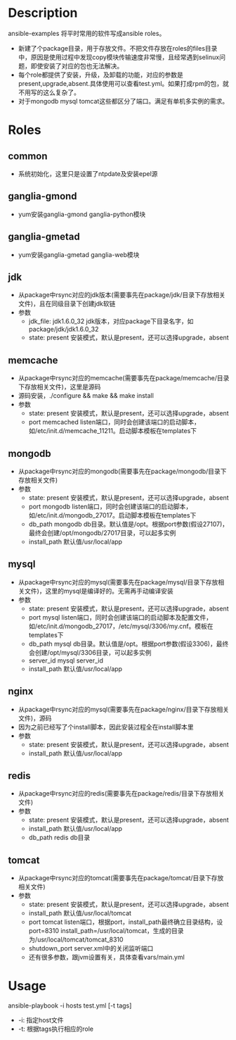 Description
====

ansible-examples 将平时常用的软件写成ansible roles。
* 新建了个package目录，用于存放文件。不把文件存放在roles的files目录中，原因是使用过程中发现copy模块传输速度非常慢，且经常遇到selinux问题，即使安装了对应的包也无法解决。
* 每个role都提供了安装，升级，及卸载的功能，对应的参数是present,upgrade,absent.具体使用可以查看test.yml。如果打成rpm的包，就不用写的这么复杂了。
* 对于mongodb mysql tomcat这些都区分了端口。满足有单机多实例的需求。

Roles
============

common
------------
* 系统初始化，这里只是设置了ntpdate及安装epel源

ganglia-gmond
------------
* yum安装ganglia-gmond ganglia-python模块

ganglia-gmetad
------------
* yum安装ganglia-gmetad ganglia-web模块

jdk
------------
* 从package中rsync对应的jdk版本(需要事先在package/jdk/目录下存放相关文件)，且在同级目录下创建jdk软链
* 参数
  * jdk_file: jdk1.6.0_32 
    jdk版本，对应package下目录名字，如package/jdk/jdk1.6.0_32
  * state: present
    安装模式，默认是present，还可以选择upgrade，absent

memcache
-----------
* 从package中rsync对应的memcache(需要事先在package/memcache/目录下存放相关文件)，这里是源码
* 源码安装，./configure && make && make install
* 参数
  * state: present
    安装模式，默认是present，还可以选择upgrade，absent
  * port
    memcached listen端口，同时会创建该端口的启动脚本，如/etc/init.d/memcache_11211。启动脚本模板在templates下

mongodb
-----------
* 从package中rsync对应的mongodb(需要事先在package/mongodb/目录下存放相关文件)
* 参数
  * state: present
    安装模式，默认是present，还可以选择upgrade，absent
  * port
    mongodb listen端口，同时会创建该端口的启动脚本，如/etc/init.d/mongodb_27017。启动脚本模板在templates下
  * db_path
    mongodb db目录。默认值是/opt。根据port参数(假设27107)，最终会创建/opt/mongodb/27017目录，可以起多实例
  * install_path
    默认值/usr/local/app

mysql
----------
* 从package中rsync对应的mysql(需要事先在package/mysql/目录下存放相关文件)，这里的mysql是编译好的。无需再手动编译安装
* 参数
  * state: present
    安装模式，默认是present，还可以选择upgrade，absent
  * port
    mysql listen端口，同时会创建该端口的启动脚本及配置文件，如/etc/init.d/mongodb_27017，/etc/mysql/3306/my.cnf。模板在templates下   
  * db_path
    mysql db目录。默认值是/opt。根据port参数(假设3306)，最终会创建/opt/mysql/3306目录，可以起多实例
  * server_id
    mysql server_id
  * install_path
    默认值/usr/local/app

nginx
----------
* 从package中rsync对应的mysql(需要事先在package/nginx/目录下存放相关文件)，源码
* 因为之前已经写了个install脚本，因此安装过程全在install脚本里
* 参数
  * state: present
    安装模式，默认是present，还可以选择upgrade，absent
  * install_path
    默认值/usr/local/app


redis
---------
* 从package中rsync对应的redis(需要事先在package/redis/目录下存放相关文件)
* 参数
  * state: present
    安装模式，默认是present，还可以选择upgrade，absent
  * install_path
    默认值/usr/local/app
  * db_path
    redis db目录

tomcat
---------
* 从package中rsync对应的tomcat(需要事先在package/tomcat/目录下存放相关文件)
* 参数
  * state: present
    安装模式，默认是present，还可以选择upgrade，absent
  * install_path
    默认值/usr/local/tomcat
  * port
    tomcat listen端口，根据port，install_path最终确立目录结构，设port=8310 install_path=/usr/local/tomcat，生成的目录为/usr/local/tomcat/tomcat_8310
  * shutdown_port
    server.xml中的关闭监听端口
  * 还有很多参数，跟jvm设置有关，具体查看vars/main.yml

Usage
==========
ansible-playbook -i hosts test.yml [-t tags] 
* -i: 指定host文件
* -t: 根据tags执行相应的role
